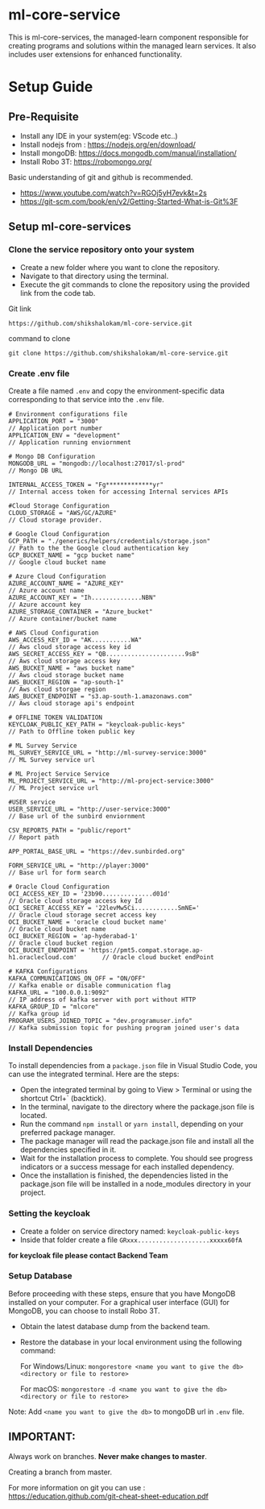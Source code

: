 # ml-core-service

This is ml-core-services, the managed-learn component responsible for creating programs and solutions within the managed learn services. It also includes user extensions for enhanced functionality.

# Setup Guide

## Pre-Requisite

- Install any IDE in your system(eg: VScode etc..)
- Install nodejs from : https://nodejs.org/en/download/
- Install mongoDB: https://docs.mongodb.com/manual/installation/
- Install Robo 3T: ​​https://robomongo.org/

Basic understanding of git and github is recommended.
- https://www.youtube.com/watch?v=RGOj5yH7evk&t=2s
- https://git-scm.com/book/en/v2/Getting-Started-What-is-Git%3F

## Setup ml-core-services

### Clone the service repository onto your system

- Create a new folder where you want to clone the repository.
- Navigate to that directory using the terminal.
- Execute the git commands to clone the repository using the provided link from the code tab.

Git link

    https://github.com/shikshalokam/ml-core-service.git

command to clone

    git clone https://github.com/shikshalokam/ml-core-service.git

### Create .env file

Create a file named `.env` and copy the environment-specific data corresponding to that service into the `.env` file.

    # Environment configurations file
    APPLICATION_PORT = "3000"                                                       // Application port number
    APPLICATION_ENV = "development"                                                 // Application running enviornment 

    # Mongo DB Configuration
    MONGODB_URL = "mongodb://localhost:27017/sl-prod"                               // Mongo DB URL

    INTERNAL_ACCESS_TOKEN = "Fg*************yr"                                     // Internal access token for accessing Internal services APIs

    #Cloud Storage Configuration
    CLOUD_STORAGE = "AWS/GC/AZURE"                                                  // Cloud storage provider.

    # Google Cloud Configuration
    GCP_PATH = "./generics/helpers/credentials/storage.json"                        // Path to the the Google cloud authentication key
    GCP_BUCKET_NAME = "gcp bucket name"                                             // Google cloud bucket name 

    # Azure Cloud Configuration
    AZURE_ACCOUNT_NAME = "AZURE_KEY"                                                // Azure account name
    AZURE_ACCOUNT_KEY = "Ih..............NBN"                                       // Azure account key
    AZURE_STORAGE_CONTAINER = "Azure_bucket"                                        // Azure container/bucket name 

    # AWS Cloud Configuration
    AWS_ACCESS_KEY_ID = "AK...........WA"                                           // Aws cloud storage access key id
    AWS_SECRET_ACCESS_KEY = "QB......................9sB"                           // Aws cloud storage access key 
    AWS_BUCKET_NAME = "aws bucket name"                                             // Aws cloud storage bucket name
    AWS_BUCKET_REGION = "ap-south-1"                                                // Aws cloud storgae region
    AWS_BUCKET_ENDPOINT = "s3.ap-south-1.amazonaws.com"                             // Aws cloud storage api's endpoint

    # OFFLINE TOKEN VALIDATION
    KEYCLOAK_PUBLIC_KEY_PATH = "keycloak-public-keys"                               // Path to Offline token public key

    # ML Survey Service
    ML_SURVEY_SERVICE_URL = "http://ml-survey-service:3000"                         // ML Survey service url

    # ML Project Service Service
    ML_PROJECT_SERVICE_URL = "http://ml-project-service:3000"                            // ML Project service url

    #USER service
    USER_SERVICE_URL = "http://user-service:3000"                                   // Base url of the sunbird enviornment

    CSV_REPORTS_PATH = "public/report"                                              // Report path

    APP_PORTAL_BASE_URL = "https://dev.sunbirded.org"

    FORM_SERVICE_URL = "http://player:3000"                                         // Base url for form search

    # Oracle Cloud Configuration                                                    
    OCI_ACCESS_KEY_ID = '23b90..............d01d'                                   // Oracle cloud storage access key Id
    OCI_SECRET_ACCESS_KEY = '22levMw5Ci............SmNE='                           // Oracle cloud storage secret access key 
    OCI_BUCKET_NAME = 'oracle cloud bucket name'                                    // Oracle cloud bucket name
    OCI_BUCKET_REGION = 'ap-hyderabad-1'                                            // Oracle cloud bucket region
    OCI_BUCKET_ENDPOINT = 'https://pmt5.compat.storage.ap-h1.oraclecloud.com'       // Oracle cloud bucket endPoint 

    # KAFKA Configurations
    KAFKA_COMMUNICATIONS_ON_OFF = "ON/OFF"                                               // Kafka enable or disable communication flag
    KAFKA_URL = "100.0.0.1:9092"                                                 // IP address of kafka server with port without HTTP
    KAFKA_GROUP_ID = "mlcore"                                                       // Kafka group id 
    PROGRAM_USERS_JOINED_TOPIC = "dev.programuser.info"                              // Kafka submission topic for pushing program joined user's data

### Install Dependencies

To install dependencies from a `package.json` file in Visual Studio Code, you can use the integrated terminal. Here are the steps:

- Open the integrated terminal by going to View > Terminal or using the shortcut Ctrl+` (backtick).
- In the terminal, navigate to the directory where the package.json file is located.
- Run the command `npm install` or `yarn install`, depending on your preferred package manager.
- The package manager will read the package.json file and install all the dependencies specified in it.
- Wait for the installation process to complete. You should see progress indicators or a success message for each installed dependency.
- Once the installation is finished, the dependencies listed in the package.json file will be installed in a node_modules directory in your project.

### Setting the keycloak

- Create a folder on service directory named: `keycloak-public-keys`
- Inside that folder create a file `GRxxx....................xxxxx60fA`

**for keycloak file please contact Backend Team**

###  Setup Database

Before proceeding with these steps, ensure that you have MongoDB installed on your computer. For a graphical user interface (GUI) for MongoDB, you can choose to install Robo 3T.

- Obtain the latest database dump from the backend team.
- Restore the database in your local environment using the following command:

    For Windows/Linux:
    `mongorestore <name you want to give the db>  <directory or file to restore>`

    For macOS: `mongorestore -d <name you want to give the db>  <directory or file to restore>`

Note: Add `<name you want to give the db>` to mongoDB url in `.env` file.

## IMPORTANT:
Always work on branches. **Never make changes to master**.

Creating a branch from master.

For more information on git you can use :  
    https://education.github.com/git-cheat-sheet-education.pdf


